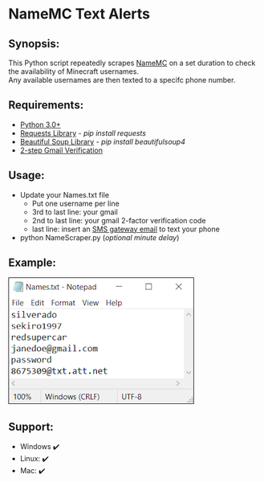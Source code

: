 # NameMC Text Alerts

## Synopsis:
This Python script repeatedly scrapes [NameMC](https://namemc.com/) on a set duration to check the availability of Minecraft usernames.  
Any available usernames are then texted to a specifc phone number.

## Requirements:
* [Python 3.0+](https://www.python.org/)
* [Requests Library](https://requests.readthedocs.io/en/master/) - *pip install requests*
* [Beautiful Soup Library](https://www.crummy.com/software/BeautifulSoup/bs4/doc/) - *pip install beautifulsoup4*
* [2-step Gmail Verification](https://www.google.com/landing/2step/)

## Usage:
* Update your Names.txt file
  * Put one username per line
  * 3rd to last line: your gmail
  * 2nd to last line: your gmail 2-factor verification code
  * last line: insert an [SMS gateway email](https://20somethingfinance.com/how-to-send-text-messages-sms-via-email-for-free/) to text your phone
* python NameScraper.py (*optional minute delay*)

## Example:
![](Images/Example1.png)  

## Support:
* Windows :heavy_check_mark:
* Linux: :heavy_check_mark:
* Mac: :heavy_check_mark:
